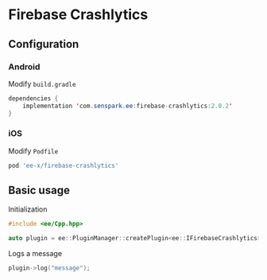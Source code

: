 # Firebase Crashlytics
## Configuration
### Android
Modify `build.gradle`
```java
dependencies {
    implementation 'com.senspark.ee:firebase-crashlytics:2.0.2'
}
```

### iOS
Modify `Podfile`
```ruby
pod 'ee-x/firebase-crashlytics'
```

## Basic usage
Initialization
```cpp
#include <ee/Cpp.hpp>

auto plugin = ee::PluginManager::createPlugin<ee::IFirebaseCrashlytics>();
```

Logs a message
```cpp
plugin->log("message");
```